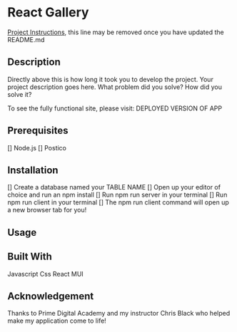 # React Gallery 

[Project Instructions](./INSTRUCTIONS.md), this line may be removed once you have updated the README.md

## Description

Directly above this is how long it took you to develop the project. Your project description goes here. What problem did you solve? How did you solve it?

To see the fully functional site, please visit: DEPLOYED VERSION OF APP


## Prerequisites
[] Node.js
[] Postico



## Installation
[] Create a database named your TABLE NAME 
[] Open up your editor of choice and run an npm install
[] Run npm run server in your terminal
[] Run npm run client in your terminal
[] The npm run client command will open up a new browser tab for you!

## Usage



## Built With 
Javascript 
Css 
React 
MUI 

## Acknowledgement 
Thanks to Prime Digital Academy and my instructor Chris Black who helped make my application come to life!




